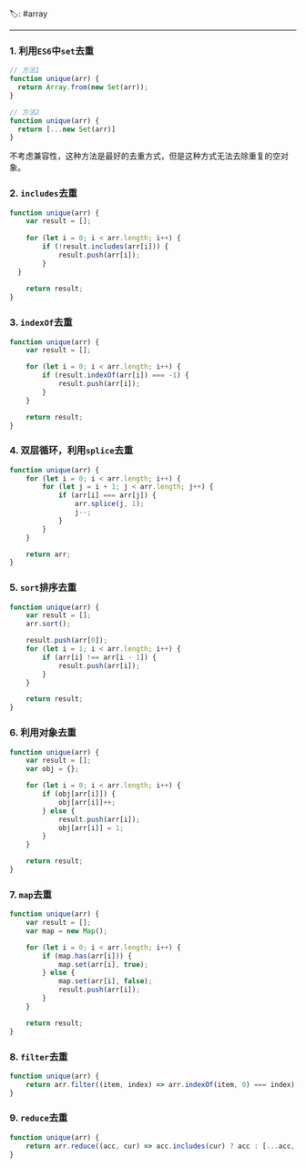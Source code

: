 🏷: #array 
***

### 1. 利用`ES6`中`set`去重

```javascript
// 方法1
function unique(arr) {
  return Array.from(new Set(arr));
}

// 方法2
function unique(arr) {
  return [...new Set(arr)]
}
```

不考虑兼容性，这种方法是最好的去重方式，但是这种方式无法去除重复的空对象。

### 2. `includes`去重

```javascript
function unique(arr) {
	var result = [];
  
	for (let i = 0; i < arr.length; i++) {
		if (!result.includes(arr[i])) {
			result.push(arr[i]);
		}
  }
  
	return result;
}
```

### 3. `indexOf`去重

```javascript
function unique(arr) {
	var result = [];

	for (let i = 0; i < arr.length; i++) {
		if (result.indexOf(arr[i]) === -1) {
			result.push(arr[i]);
		}
	}

	return result;
}
```

### 4. 双层循环，利用`splice`去重

```javascript
function unique(arr) {
	for (let i = 0; i < arr.length; i++) {
		for (let j = i + 1; j < arr.length; j++) {
			if (arr[i] === arr[j]) {
				arr.splice(j, 1);
				j--;
			}
		}
	}

	return arr;
}
```

### 5. `sort`排序去重

```javascript
function unique(arr) {
	var result = [];
	arr.sort();

	result.push(arr[0]);
	for (let i = 1; i < arr.length; i++) {
		if (arr[i] !== arr[i - 1]) {
			result.push(arr[i]);
		}
	}

	return result;
}
```

### 6. 利用对象去重

```javascript
function unique(arr) {
	var result = [];
	var obj = {};

	for (let i = 0; i < arr.length; i++) {
		if (obj[arr[i]]) {
			obj[arr[i]]++;
		} else {
			result.push(arr[i]);
			obj[arr[i]] = 1;
		}
	}

	return result;
}
```

### 7. `map`去重

```javascript
function unique(arr) {
	var result = [];
	var map = new Map();

	for (let i = 0; i < arr.length; i++) {
		if (map.has(arr[i])) {
			map.set(arr[i], true);
		} else {
			map.set(arr[i], false);
			result.push(arr[i]);
		}
	}

	return result;
}
```

### 8. `filter`去重

```javascript
function unique(arr) {
	return arr.filter((item, index) => arr.indexOf(item, 0) === index);
}
```

### 9. `reduce`去重

```javascript
function unique(arr) {
	return arr.reduce((acc, cur) => acc.includes(cur) ? acc : [...acc, cur], []);
}
```

